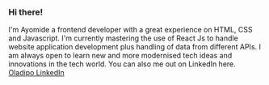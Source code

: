 ### Hi there!

I'm Ayomide a frontend developer with a great experience on HTML, CSS and Javascript. I'm currently mastering the use of React Js to handle website application development plus handling of data from different APIs. I am always open to learn new and more modernised tech ideas and innovations in the tech world. You can also me out on LinkedIn here. <a target="_blank" rel="noreferrer noopener" href="https://www.linkedin.com/in/oladipoayomide/">Oladipo LinkedIn</a>
